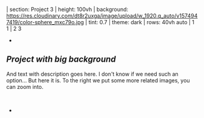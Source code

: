 
| section: Project 3
| height: 100vh
| background: https://res.cloudinary.com/dt8r2uxga/image/upload/w_1920,q_auto/v1574947419/color-sphere_mxc79o.jpg
| tint: 0.7
| theme: dark
| rows: 40vh auto
| 1 1
| 2 3


-

## *Project with big back&shy;ground*

And text with description goes here. I don't know if we need such an option... But here it is. To the right we put some more related images, you can zoom into.

&nbsp;

<f-next-button />

-

<f-portfolio-wall style="--height:100%; --smallheight:auto; --cols:2; --smallcols:2;">
  <f-portfolio-tile 
    title="Opens a bigger image" 
    image="https://res.cloudinary.com/dt8r2uxga/image/upload/w_600/v1574950786/00_background-turntable_eldgzq.jpg"  
    target="https://res.cloudinary.com/dt8r2uxga/image/upload/q_auto/v1574947423/fachwerk_iyemq5.jpg" 
    style="--tint:0.5;"
  />
  <f-portfolio-tile 
    title="Screenshot of Fachwerk" 
    image="https://res.cloudinary.com/dt8r2uxga/image/upload/w_600,q_auto/v1574962682/fachwerk-screenshot_rb2oud.jpg" 
    target="https://res.cloudinary.com/dt8r2uxga/image/upload/h_1080,q_auto/v1574962682/fachwerk-screenshot_rb2oud.jpg" 
    style="--tint:0.5"
  />
  <f-portfolio-tile 
    title="Project 2 with longer name" 
    image="https://res.cloudinary.com/dt8r2uxga/image/upload/w_600/v1574950785/00_background-dinner_smg0e3.jpg" 
    target="https://res.cloudinary.com/dt8r2uxga/image/upload/w_1920,q_auto/v1574950785/00_background-dinner_smg0e3.jpg" 
    style="--tint:0.75"
  />
  <f-portfolio-tile 
    title="Zooms the image in" 
    image="https://res.cloudinary.com/dt8r2uxga/image/upload/w_600/v1574947419/color-sphere_mxc79o.jpg"
    target="https://res.cloudinary.com/dt8r2uxga/image/upload/w_1920,q_auto/v1574947419/color-sphere_mxc79o.jpg" 
    style="" 
  />
</f-portfolio-wall>